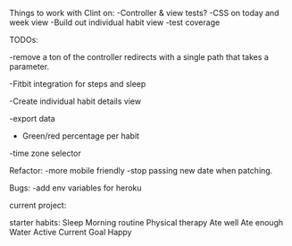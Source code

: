 Things to work with Clint on: 
-Controller & view tests?
-CSS on today and week view
-Build out individual habit view
-test coverage

TODOs:

-remove a ton of the controller redirects with a single path that takes a parameter.

-Fitbit integration for steps and sleep

-Create individual habit details view

-export data

- Green/red percentage per habit

-time zone selector


Refactor:
-more mobile friendly
-stop passing new date when patching.




Bugs:
-add env variables for heroku

current project:





starter habits:
Sleep
Morning routine
Physical therapy
Ate well
Ate enough
Water
Active
Current Goal
Happy